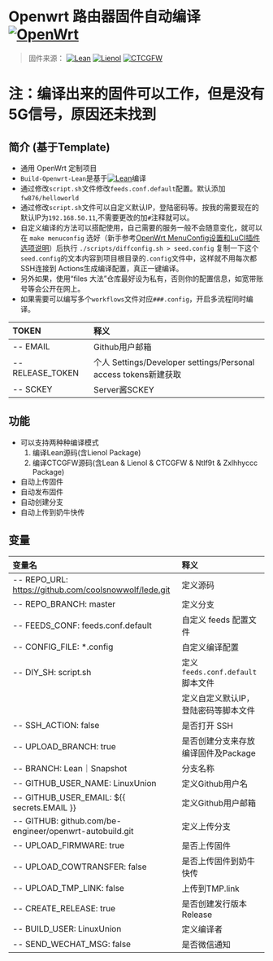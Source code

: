 # Openwrt 路由器固件自动编译 [![OpenWrt](https://img.shields.io/badge/From-OpenWrt-blue.svg?style=for-the-badge&logo=appveyor)](https://github.com/openwrt/openwrt) 

>固件来源：
[![Lean](https://img.shields.io/badge/Lede-Lean-red.svg?style=flat&logo=appveyor)](https://github.com/coolsnowwolf/lede)
[![Lienol](https://img.shields.io/badge/Package-Lienol-blueviolet.svg?style=flat&logo=appveyor)](https://github.com/Lienol/openwrt-package)
[![CTCGFW](https://img.shields.io/badge/OpenWrt-CTCGFW-orange.svg?style=flat&logo=appveyor)](https://github.com/project-openwrt/openwrt)


# 注：编译出来的固件可以工作，但是没有5G信号，原因还未找到
## 简介 (基于Template)

- 通用 OpenWrt 定制项目
- `Build-Openwrt-Lean`是基于[![Lean](https://img.shields.io/badge/Lede-Lean-red.svg?style=flat&logo=appveyor)](https://github.com/coolsnowwolf/lede)编译
- 通过修改`script.sh`文件修改`feeds.conf.default`配置。默认添加`fw876/helloworld`
- 通过修改`script.sh`文件可以自定义默认IP，登陆密码等。按我的需要现在的默认IP为`192.168.50.11`,不需要更改的加`#`注释就可以。
- 自定义编译的方法可以搭配使用，自己需要的服务一般不会随意变化，就可以在 `make menuconfig` 选好（新手参考[OpenWrt MenuConfig设置和LuCI插件选项说明](https://mtom.ml/827.html)）后执行 `./scripts/diffconfig.sh > seed.config` 复制一下这个`seed.config`的文本内容到项目根目录的`.config`文件中，这样就不用每次都SSH连接到 Actions生成编译配置，真正一键编译。
- 另外如果，使用“files 大法”仓库最好设为私有，否则你的配置信息，如宽带账号等会公开在网上。
- 如果需要可以编写多个`workflows`文件对应`###.config`，开启多流程同时编译。


| TOKEN             | 释义                                                            |
| :---------------- | :-------------------------------------------------------------- |
| -- EMAIL          | Github用户邮箱                                                  |
| -- RELEASE_TOKEN  | 个人 Settings/Developer settings/Personal access tokens新建获取 |
| -- SCKEY          | Server酱SCKEY                                                   |

## 功能

- 可以支持两种种编译模式
  1. 编译Lean源码(含Lienol Package)
  2. 编译CTCGFW源码(含Lean & Lienol & CTCGFW & Ntlf9t & Zxlhhyccc Package)
- 自动上传固件
- 自动发布固件
- 自动创建分支
- 自动上传到奶牛快传

## 变量

| 变量名                                                  | 释义                                 |
| :------------------------------------------------------ | :----------------------------------- |
| -- REPO_URL: <https://github.com/coolsnowwolf/lede.git> | 定义源码                             |
| -- REPO_BRANCH: master                                  | 定义分支                             |
| -- FEEDS_CONF: feeds.conf.default                       | 自定义 feeds 配置文件                |
| -- CONFIG_FILE: *.config                                | 自定义编译配置                       |
| -- DIY_SH: script.sh                                    | 定义`feeds.conf.default`脚本文件     |
|                                                         | 定义自定义默认IP，登陆密码等脚本文件 |
| -- SSH_ACTION: false                                    | 是否打开 SSH                         |
| -- UPLOAD_BRANCH: true                                  | 是否创建分支来存放编译固件及Package  |
| -- BRANCH: Lean｜Snapshot                               | 分支名称                             |
| -- GITHUB_USER_NAME: LinuxUnion                         | 定义Github用户名                     |
| -- GITHUB_USER_EMAIL: ${{ secrets.EMAIL }}              | 定义Github用户邮箱                   |
| -- GITHUB: github.com/be-engineer/openwrt-autobuild.git | 定义上传分支                         |
| -- UPLOAD_FIRMWARE: true                                | 是否上传固件                         |
| -- UPLOAD_COWTRANSFER: false                            | 是否上传固件到奶牛快传               |
| -- UPLOAD_TMP_LINK: false                               | 上传到TMP.link                       |
| -- CREATE_RELEASE: true                                 | 是否创建发行版本 Release             |
| -- BUILD_USER: LinuxUnion                               | 定义编译者                           |
| -- SEND_WECHAT_MSG: false                               | 是否微信通知                         |
